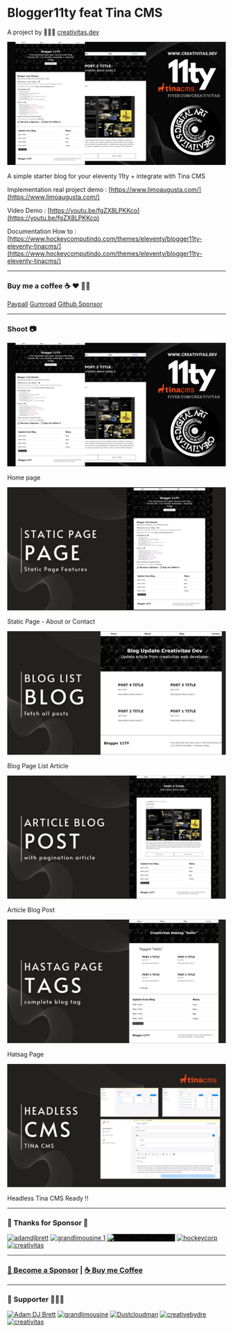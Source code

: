 # Blogger11ty feat Tina CMS

A project by 👩🏻‍🚀 [creativitas.dev](https://creativitas.dev)

![eleventy blog tina cms starter](shoot/1.jpg)

A simple starter blog for your eleventy 11ty + integrate with Tina CMS

Implementation real project demo : [https://www.limoaugusta.com/](https://www.limoaugusta.com/)

Video Demo : [https://youtu.be/fgZX8LPKKco](https://youtu.be/fgZX8LPKKco)

Documentation How to : [https://www.hockeycomputindo.com/themes/eleventy/blogger11ty-eleventy-tinacms/](https://www.hockeycomputindo.com/themes/eleventy/blogger11ty-eleventy-tinacms/)

---

### Buy me a coffee ☕️ ❤️  ✌🏻

[Paypall](https://www.paypal.com/cgi-bin/webscr?cmd=_s-xclick&hosted_button_id=JVZVXBC4N9DAN) [Gumroad](https://creativitaz.gumroad.com/l/coffee) [Github Sponsor](https://github.com/sponsors/mesinkasir)

---

### Shoot 📷

![eleventy blog tina cms starter](shoot/1.jpg)

Home page

![eleventy blog tina cms starter](shoot/2.jpg)

Static Page - About or Contact

![eleventy blog tina cms starter](shoot/3.jpg)

Blog Page List Article

![eleventy blog tina cms starter](shoot/4.jpg)

Article Blog Post

![eleventy blog tina cms starter](shoot/5.jpg)

Hatsag Page

![eleventy blog tina cms starter](shoot/6.jpg)

Headless Tina CMS Ready !!

----

### 💖 Thanks for Sponsor 🤞

<a href="https://www.adamdjbrett.com/" target="_blank"><img src="https://github.com/adamdjbrett/adamdjbrett.github.io/blob/master/assets/img/open-graph-logo.png?raw=true" alt="adamdjbrett" width="195" height="195"/></a> <a href="https://www.grandlimousine.com/" target="_blank"><img src="https://avatars.githubusercontent.com/u/136876765?v=4" alt="grandlimousine 1" width="195" height="195"/></a> <a href="https://cfo.tf/" target="_blank"><img style="background-color:black;" src="https://res.cloudinary.com/dxzzbiy9d/image/upload/f_webp/v1712407675/2-removebg-preview_hbnowz.png" alt="Swiss Chief Financial" width="195" height="195"/></a> <a href="https://www.hockeycomputindo.com/themes/" target="_blank"><img src="https://www.hockeycomputindo.com/img/hockeycompcarwebsite.jpg" alt="hockeycorp" width="195" height="195"/></a> <a href="https://fiverr.com/creativitas/" target="_blank"><img src="https://creativitas.github.io//assets/img/creativitaswebdev.webp" alt="creativitas" width="195" height="195"/></a>

----

### [🚀 Become a Sponsor](https://github.com/sponsors/mesinkasir) | [☕ Buy me Coffee](https://www.paypal.com/cgi-bin/webscr?cmd=_s-xclick&hosted_button_id=JVZVXBC4N9DAN)

----

### 🥇 Supporter 👨🏻‍🚀

<a href="https://github.com/adamdjbrett"><img src="https://avatars.githubusercontent.com/u/22662978?v=4" alt="Adam DJ Brett" width="80" height="80"/></a> <a href="https://github.com/grandlimo/"><img src="https://avatars.githubusercontent.com/u/136876765?v=4" width="80" height="80" alt="grandlimousine"/></a> <a href="https://github.com/Dustcloudman"><img alt="Dustcloudman" src="https://avatars.githubusercontent.com/u/103728037?v=4" width="80" height="80"/></a> <a href="https://github.com/creativebydre"><img alt="creativebydre" src="https://avatars.githubusercontent.com/u/70264436?v=4" width="80" height="80"/></a> <a href="https://github.com/creativitas"><img alt="creativitas" src="https://avatars.githubusercontent.com/u/112189857?v=4" width="80" height="80"/></a>
